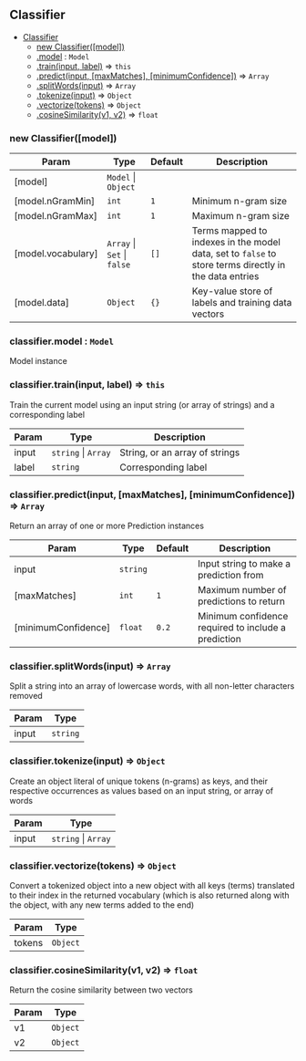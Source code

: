 <a name="Classifier"></a>

## Classifier

-   [Classifier](#Classifier)
    -   [new Classifier([model])](#new_Classifier)
    -   [.model](#Classifier+model) : <code>Model</code>
    -   [.train(input, label)](#Classifier+train) ⇒ <code>this</code>
    -   [.predict(input, [maxMatches], [minimumConfidence])](#Classifier+predict) ⇒ <code>Array</code>
    -   [.splitWords(input)](#Classifier+splitWords) ⇒ <code>Array</code>
    -   [.tokenize(input)](#Classifier+tokenize) ⇒ <code>Object</code>
    -   [.vectorize(tokens)](#Classifier+vectorize) ⇒ <code>Object</code>
    -   [.cosineSimilarity(v1, v2)](#Classifier+cosineSimilarity) ⇒ <code>float</code>

<a name="new_Classifier"></a>

### new Classifier([model])

| Param              | Type                        | Default | Description                                                                                           |
| ------------------ | --------------------------- | ------- | ----------------------------------------------------------------------------------------------------- |
| [model]            | `Model` \| `Object`         |         |                                                                                                       |
| [model.nGramMin]   | `int`                       | `1`     | Minimum n-gram size                                                                                   |
| [model.nGramMax]   | `int`                       | `1`     | Maximum n-gram size                                                                                   |
| [model.vocabulary] | `Array` \| `Set` \| `false` | `[]`    | Terms mapped to indexes in the model data, set to `false` to store terms directly in the data entries |
| [model.data]       | `Object`                    | `{}`    | Key-value store of labels and training data vectors                                                   |

<a name="Classifier+model"></a>

### classifier.model : `Model`

Model instance

<a name="Classifier+train"></a>

### classifier.train(input, label) ⇒ `this`

Train the current model using an input string (or array of strings) and a corresponding label

| Param | Type                | Description                    |
| ----- | ------------------- | ------------------------------ |
| input | `string` \| `Array` | String, or an array of strings |
| label | `string`            | Corresponding label            |

<a name="Classifier+predict"></a>

### classifier.predict(input, [maxMatches], [minimumConfidence]) ⇒ `Array`

Return an array of one or more Prediction instances

| Param               | Type     | Default | Description                                         |
| ------------------- | -------- | ------- | --------------------------------------------------- |
| input               | `string` |         | Input string to make a prediction from              |
| [maxMatches]        | `int`    | `1`     | Maximum number of predictions to return             |
| [minimumConfidence] | `float`  | `0.2`   | Minimum confidence required to include a prediction |

<a name="Classifier+splitWords"></a>

### classifier.splitWords(input) ⇒ `Array`

Split a string into an array of lowercase words, with all non-letter characters removed

| Param | Type     |
| ----- | -------- |
| input | `string` |

<a name="Classifier+tokenize"></a>

### classifier.tokenize(input) ⇒ `Object`

Create an object literal of unique tokens (n-grams) as keys, and their
respective occurrences as values based on an input string, or array of words

| Param | Type                |
| ----- | ------------------- |
| input | `string` \| `Array` |

<a name="Classifier+vectorize"></a>

### classifier.vectorize(tokens) ⇒ `Object`

Convert a tokenized object into a new object with all keys (terms)
translated to their index in the returned vocabulary (which is also
returned along with the object, with any new terms added to the end)

| Param  | Type     |
| ------ | -------- |
| tokens | `Object` |

<a name="Classifier+cosineSimilarity"></a>

### classifier.cosineSimilarity(v1, v2) ⇒ `float`

Return the cosine similarity between two vectors

| Param | Type     |
| ----- | -------- |
| v1    | `Object` |
| v2    | `Object` |
